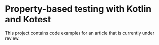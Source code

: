 # Property-based testing with Kotlin and Kotest
This project contains code examples for an article that is currently under review.
